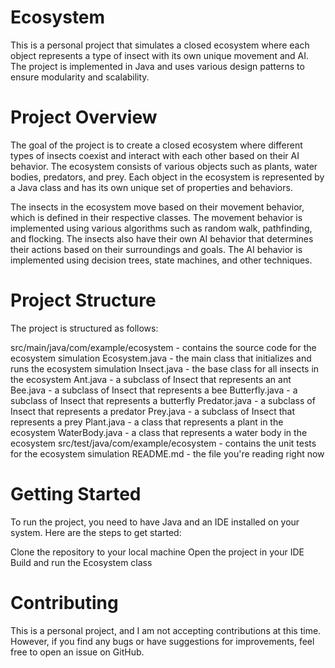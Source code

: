 # Ecosystem
This is a personal project that simulates a closed ecosystem where each object represents a type of insect with its own unique movement and AI. The project is implemented in Java and uses various design patterns to ensure modularity and scalability.

# Project Overview
The goal of the project is to create a closed ecosystem where different types of insects coexist and interact with each other based on their AI behavior. The ecosystem consists of various objects such as plants, water bodies, predators, and prey. Each object in the ecosystem is represented by a Java class and has its own unique set of properties and behaviors.

The insects in the ecosystem move based on their movement behavior, which is defined in their respective classes. The movement behavior is implemented using various algorithms such as random walk, pathfinding, and flocking. The insects also have their own AI behavior that determines their actions based on their surroundings and goals. The AI behavior is implemented using decision trees, state machines, and other techniques.

# Project Structure
The project is structured as follows:

src/main/java/com/example/ecosystem - contains the source code for the ecosystem simulation
Ecosystem.java - the main class that initializes and runs the ecosystem simulation
Insect.java - the base class for all insects in the ecosystem
Ant.java - a subclass of Insect that represents an ant
Bee.java - a subclass of Insect that represents a bee
Butterfly.java - a subclass of Insect that represents a butterfly
Predator.java - a subclass of Insect that represents a predator
Prey.java - a subclass of Insect that represents a prey
Plant.java - a class that represents a plant in the ecosystem
WaterBody.java - a class that represents a water body in the ecosystem
src/test/java/com/example/ecosystem - contains the unit tests for the ecosystem simulation
README.md - the file you're reading right now

# Getting Started
To run the project, you need to have Java and an IDE installed on your system. Here are the steps to get started:

Clone the repository to your local machine
Open the project in your IDE
Build and run the Ecosystem class

# Contributing
This is a personal project, and I am not accepting contributions at this time. However, if you find any bugs or have suggestions for improvements, feel free to open an issue on GitHub.

